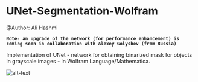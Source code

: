 # UNet-Segmentation-Wolfram

@Author: Ali Hashmi

**`Note: an upgrade of the network (for performance enhancement) is coming soon in collaboration with Alexey Golyshev (from Russia)`**


Implementation of UNet - network for obtaining binarized mask for objects in grayscale images - in Wolfram Language/Mathematica.

![alt-text](https://github.com/alihashmiii/UNet-SegmentationNet-Wolfram/blob/master/for%20ReadME/seg%20output.png)

